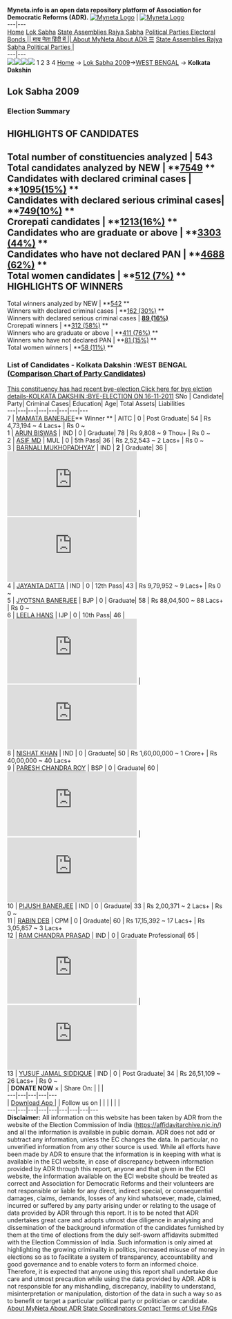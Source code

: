 **Myneta.info is an open data repository platform of Association for Democratic Reforms (ADR).**
[![Myneta Logo](https://www.myneta.info/lib/img/myneta-logo.png)](https://www.myneta.info/) | [![Myneta Logo](https://www.myneta.info/lib/img/adr-logo.png)](https://adrindia.org)  
---|---  
[Home](https://www.myneta.info/) [Lok Sabha](https://www.myneta.info/#ls "Lok Sabha") [ State Assemblies ](https://www.myneta.info/#sa "State Assemblies") [Rajya Sabha](https://www.myneta.info/#rs "Rajya Sabha") [Political Parties ](https://www.myneta.info/party "Political Parties") [ Electoral Bonds ](https://www.myneta.info/electoral_bonds "Electoral Bonds") [ || माय नेता हिंदी में || ](https://translate.google.co.in/translate?prev=hp&hl=en&js=y&u=www.myneta.info&sl=en&tl=hi&history_state0=) [ About MyNeta ](https://adrindia.org/content/about-myneta) [ About ADR ](https://adrindia.org/about-adr/who-we-are) [☰](javascript:void\(0\))
[ State Assemblies ](https://www.myneta.info/#sa "State Assemblies") [ Rajya Sabha ](https://www.myneta.info/#rs "Rajya Sabha") [ Political Parties ](https://www.myneta.info/party "Political Parties")
|   
---|---  
![](https://www.myneta.info/lib/img/banner/banner-1.png)![](https://www.myneta.info/lib/img/banner/banner-2.png)![](https://www.myneta.info/lib/img/banner/banner-3.png)![](https://www.myneta.info/lib/img/banner/banner-4.png)
1  2  3  4 
[Home](https://www.myneta.info/) → [Lok Sabha 2009](https://www.myneta.info/ls2009/)→[WEST BENGAL](https://www.myneta.info/ls2009/index.php?action=show_constituencies&state_id=25) → **Kolkata Dakshin**
### 
## Lok Sabha 2009
###  Election Summary 
HIGHLIGHTS OF CANDIDATES  
---  
Total number of constituencies analyzed |  543   
Total candidates analyzed by NEW | **[7549](https://www.myneta.info/ls2009/index.php?action=summary&subAction=candidates_analyzed&sort=candidate#summary) **  
Candidates with declared criminal cases | **[1095(15%)](https://www.myneta.info/ls2009/index.php?action=summary&subAction=crime&sort=candidate#summary) **  
Candidates with declared serious criminal cases| **[749(10%)](https://www.myneta.info/ls2009/index.php?action=summary&subAction=serious_crime&sort=candidate#summary) **  
Crorepati candidates | **[1213(16%)](https://www.myneta.info/ls2009/index.php?action=summary&subAction=crorepati&sort=candidate#summary) **  
Candidates who are graduate or above | **[3303 (44%)](https://www.myneta.info/ls2009/index.php?action=summary&subAction=education&sort=candidate#summary) **  
Candidates who have not declared PAN | **[4688 (62%)](https://www.myneta.info/ls2009/index.php?action=summary&subAction=without_pan&sort=candidate#summary) **  
Total women candidates | **[512 (7%)](https://www.myneta.info/ls2009/index.php?action=summary&subAction=women_candidate&sort=candidate#summary) **  
HIGHLIGHTS OF WINNERS  
---  
Total winners analyzed by NEW | **[542](https://www.myneta.info/ls2009/index.php?action=summary&subAction=winner_analyzed&sort=candidate#summary) **  
Winners with declared criminal cases | **[162 (30%)](https://www.myneta.info/ls2009/index.php?action=summary&subAction=winner_crime&sort=candidate#summary) **  
Winners with declared serious criminal cases | **[89 (16%)](https://www.myneta.info/ls2009/index.php?action=summary&subAction=winner_serious_crime&sort=candidate#summary)**  
Crorepati winners | **[312 (58%)](https://www.myneta.info/ls2009/index.php?action=summary&subAction=winner_crorepati&sort=candidate#summary) **  
Winners who are graduate or above | **[411 (76%)](https://www.myneta.info/ls2009/index.php?action=summary&subAction=winner_education&sort=candidate#summary) **  
Winners who have not declared PAN | **[81 (15%)](https://www.myneta.info/ls2009/index.php?action=summary&subAction=winner_without_pan&sort=candidate#summary) **  
Total women winners | **[58 (11%)](https://www.myneta.info/ls2009/index.php?action=summary&subAction=winner_women&sort=candidate#summary) **  
### List of Candidates - Kolkata Dakshin :WEST BENGAL ([Comparison Chart of Party Candidates](https://www.myneta.info/ls2009/comparisonchart.php?constituency_id=535))
[This constituency has had recent bye-election,Click here for bye elction details-KOLKATA DAKSHIN :BYE-ELECTION ON 16-11-2011](https://www.myneta.info/lsbyelection/index.php?action=show_candidates&constituency_id=2)
SNo | Candidate| Party| Criminal Cases| Education| Age| Total Assets| Liabilities  
---|---|---|---|---|---|---|---  
7  | [MAMATA BANERJEE](https://www.myneta.info/ls2009/candidate.php?candidate_id=8197)** Winner ** | AITC | 0 | Post Graduate| 54 | Rs 4,73,194 ~ 4 Lacs+ | Rs 0 ~   
1  | [ARUN BISWAS](https://www.myneta.info/ls2009/candidate.php?candidate_id=8202) | IND | 0 | Graduate| 78 | Rs 9,808 ~ 9 Thou+ | Rs 0 ~   
2  | [ASIF MD](https://www.myneta.info/ls2009/candidate.php?candidate_id=8200) | MUL | 0 | 5th Pass| 36 | Rs 2,52,543 ~ 2 Lacs+ | Rs 0 ~   
3  | [BARNALI MUKHOPADHYAY](https://www.myneta.info/ls2009/candidate.php?candidate_id=8203) | IND | **2** | Graduate| 36 | ![](https://myneta.info/image_v2.php?myneta_folder=ls2009&candidate_id=8203&col=ta) | ![](https://myneta.info/image_v2.php?myneta_folder=ls2009&candidate_id=8203&col=lia)  
4  | [JAYANTA DATTA](https://www.myneta.info/ls2009/candidate.php?candidate_id=8204) | IND | 0 | 12th Pass| 43 | Rs 9,79,952 ~ 9 Lacs+ | Rs 0 ~   
5  | [JYOTSNA BANERJEE](https://www.myneta.info/ls2009/candidate.php?candidate_id=8196) | BJP | 0 | Graduate| 58 | Rs 88,04,500 ~ 88 Lacs+ | Rs 0 ~   
6  | [LEELA HANS](https://www.myneta.info/ls2009/candidate.php?candidate_id=8201) | IJP | 0 | 10th Pass| 46 | ![](https://myneta.info/image_v2.php?myneta_folder=ls2009&candidate_id=8201&col=ta) | ![](https://myneta.info/image_v2.php?myneta_folder=ls2009&candidate_id=8201&col=lia)  
8  | [NISHAT KHAN](https://www.myneta.info/ls2009/candidate.php?candidate_id=8205) | IND | 0 | Graduate| 50 | Rs 1,60,00,000 ~ 1 Crore+ | Rs 40,00,000 ~ 40 Lacs+  
9  | [PARESH CHANDRA ROY](https://www.myneta.info/ls2009/candidate.php?candidate_id=8198) | BSP | 0 | Graduate| 60 | ![](https://myneta.info/image_v2.php?myneta_folder=ls2009&candidate_id=8198&col=ta) | ![](https://myneta.info/image_v2.php?myneta_folder=ls2009&candidate_id=8198&col=lia)  
10  | [PIJUSH BANERJEE](https://www.myneta.info/ls2009/candidate.php?candidate_id=8206) | IND | 0 | Graduate| 33 | Rs 2,00,371 ~ 2 Lacs+ | Rs 0 ~   
11  | [RABIN DEB](https://www.myneta.info/ls2009/candidate.php?candidate_id=8199) | CPM | 0 | Graduate| 60 | Rs 17,15,392 ~ 17 Lacs+ | Rs 3,05,857 ~ 3 Lacs+  
12  | [RAM CHANDRA PRASAD](https://www.myneta.info/ls2009/candidate.php?candidate_id=8207) | IND | 0 | Graduate Professional| 65 | ![](https://myneta.info/image_v2.php?myneta_folder=ls2009&candidate_id=8207&col=ta) | ![](https://myneta.info/image_v2.php?myneta_folder=ls2009&candidate_id=8207&col=lia)  
13  | [YUSUF JAMAL SIDDIQUE](https://www.myneta.info/ls2009/candidate.php?candidate_id=8208) | IND | 0 | Post Graduate| 34 | Rs 26,51,109 ~ 26 Lacs+ | Rs 0 ~   
|  **DONATE NOW** × |  Share On:  | [](https://api.whatsapp.com/send?text=https%3A%2F%2Fmyneta.info%2Fpunjab2022%2Findex.php%3Faction%3Dshow_constituencies%26state_id%3D19) | [](https://www.facebook.com/sharer/sharer.php?u=https%3A%2F%2Fmyneta.info%2Fpunjab2022%2Findex.php%3Faction%3Dshow_constituencies%26state_id%3D19) | [](https://twitter.com/share?url=https%3A%2F%2Fmyneta.info%2Fpunjab2022%2Findex.php%3Faction%3Dshow_constituencies%26state_id%3D19)  
---|---|---|---|---  
| [ Download App ](https://play.google.com/store/apps/details?id=com.webrosoft.myneta1&pcampaignid=pcampaignidMKT-Other-global-all-co-prtnr-py-PartBadge-Mar2515-1) | [](https://play.google.com/store/apps/details?id=com.webrosoft.myneta1&pcampaignid=pcampaignidMKT-Other-global-all-co-prtnr-py-PartBadge-Mar2515-1) |  Follow us on  | [](https://www.facebook.com/adrindia.org/) | [](https://twitter.com/adrspeaks) | [](https://groups.google.com/g/national-election-watch?hl=en&pli=1) | [](https://www.instagram.com/adrspeaks/) | [](https://www.youtube.com/user/adrspeaks) | [](https://sharechat.com/profile/adrspeaks)  
---|---|---|---|---|---|---|---|---  
**Disclaimer:** All information on this website has been taken by ADR from the website of the Election Commission of India (https://affidavitarchive.nic.in/) and all the information is available in public domain. ADR does not add or subtract any information, unless the EC changes the data. In particular, no unverified information from any other source is used. While all efforts have been made by ADR to ensure that the information is in keeping with what is available in the ECI website, in case of discrepancy between information provided by ADR through this report, anyone and that given in the ECI website, the information available on the ECI website should be treated as correct and Association for Democratic Reforms and their volunteers are not responsible or liable for any direct, indirect special, or consequential damages, claims, demands, losses of any kind whatsoever, made, claimed, incurred or suffered by any party arising under or relating to the usage of data provided by ADR through this report. It is to be noted that ADR undertakes great care and adopts utmost due diligence in analysing and dissemination of the background information of the candidates furnished by them at the time of elections from the duly self-sworn affidavits submitted with the Election Commission of India. Such information is only aimed at highlighting the growing criminality in politics, increased misuse of money in elections so as to facilitate a system of transparency, accountability and good governance and to enable voters to form an informed choice. Therefore, it is expected that anyone using this report shall undertake due care and utmost precaution while using the data provided by ADR. ADR is not responsible for any mishandling, discrepancy, inability to understand, misinterpretation or manipulation, distortion of the data in such a way so as to benefit or target a particular political party or politician or candidate. 
[ About MyNeta ](https://adrindia.org/content/about-myneta) [ About ADR ](https://adrindia.org/about-adr/who-we-are) [ State Coordinators ](https://adrindia.org/about-adr/state-coordinators) [ Contact ](https://adrindia.org/contact-us) [ Terms of Use ](https://adrindia.org/content/adr-terms-use) [ FAQs ](https://adrindia.org/content/faqs)

